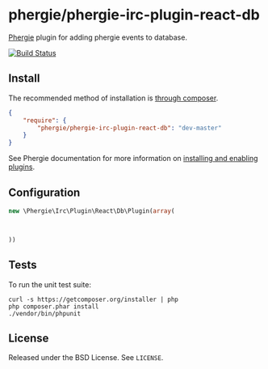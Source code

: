 # phergie/phergie-irc-plugin-react-db

[Phergie](http://github.com/phergie/phergie-irc-bot-react/) plugin for adding phergie events to database.

[![Build Status](https://secure.travis-ci.org/phergie/phergie-irc-plugin-react-db.png?branch=master)](http://travis-ci.org/phergie/phergie-irc-plugin-react-db)

## Install

The recommended method of installation is [through composer](http://getcomposer.org).

```JSON
{
    "require": {
        "phergie/phergie-irc-plugin-react-db": "dev-master"
    }
}
```

See Phergie documentation for more information on
[installing and enabling plugins](https://github.com/phergie/phergie-irc-bot-react/wiki/Usage#plugins).

## Configuration

```php
new \Phergie\Irc\Plugin\React\Db\Plugin(array(



))
```

## Tests

To run the unit test suite:

```
curl -s https://getcomposer.org/installer | php
php composer.phar install
./vendor/bin/phpunit
```

## License

Released under the BSD License. See `LICENSE`.

